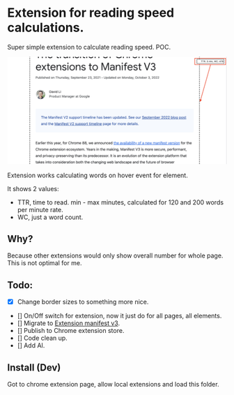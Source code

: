 # Extension for reading speed calculations.

Super simple extension to calculate reading speed. POC.

![Extension demo](chrome-demo.png)

Extension works calculating words on hover event for element.

It shows 2 values:
- TTR, time to read. min - max minutes, calculated for 120 and 200 words per minute rate.
- WC, just a word count.


## Why?

Because other extensions would only show overall number for whole page. This is not optimal for me.


## Todo:
- [x] Change border sizes to something more nice. 
- [] On/Off switch for extension, now it just do for all pages, all elements.
- [] Migrate to [Extension manifest v3](https://developer.chrome.com/blog/mv2-transition/).
- [] Publish to Chrome extension store.
- [] Code clean up.
- [] Add AI.

## Install (Dev)

Got to chrome extension page, allow local extensions and load this folder.

